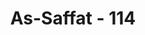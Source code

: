 ---
title: "As-Saffat - 114"
no: 114
arabic_no: ١١٤
ayah: وَلَقَدْ مَنَنَّا عَلٰى مُوْسٰى وَهٰرُوْنَ ۚ 
translation: "Dan sungguh, Kami telah melimpahkan nikmat kepada Musa dan Harun."
tafsir: "Allah menjelaskan bahwa Dia telah menganugerahkan kepada Musa dan Harun kenikmatan yang besar yakni kenabian dan kerasulan. Mereka juga diberi kepercayaan untuk memikul tugas yang mulia yaitu memimpin Bani Israil dan membebaskan mereka dari perbudakan Fir'aun dan membawa kembali ke negeri asal mereka. Tugas ini sangat berat. Jika bukan karena pertolongan Allah, tentu mereka mengalami kebinasaan.\n\nKisah Musa paling banyak disebutkan dalam Al-Qur'an. Sebagai seorang rasul, dia mempunyai banyak persamaan dengan Nabi Muhammad sebagaimana diterangkan Allah dalam Surah al-Muzzammil/73 ayat 15."
---